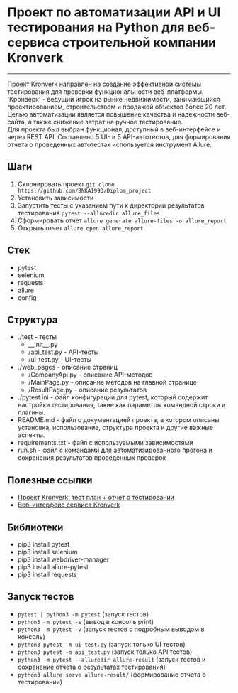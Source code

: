# Проект по автоматизации API и UI тестирования на Python для веб-сервиса строительной компании Kronverk

***
[Проект Kronverk ](https://kronverk.bureausuchkov.com/)направлен на создание эффективной системы тестирования для
проверки функциональности веб-платформы. 'Кронверк' -
ведущий игрок на рынке недвижимости, занимающийся проектированием, строительством и продажей объектов более 20 лет.
Целью автоматизации является повышение качества и надежности веб-сайта, а также снижение затрат на ручное
тестирование.<br>
Для проекта был выбран функционал, доступный в веб-интерфейсе
и через REST API. Составлено 5 UI- и 5 API-автотестов, для формирования отчета о проведенных автотестах используется
инструмент Allure.

## Шаги

1. Склонировать проект `git clone https://github.com/BNKA1993/Diplom_project`
2. Установить зависимости
3. Запустить тесты с указанием пути к директории результатов тестирования `pytest --alluredir allure_files`
4. Сформировать отчет `allure generate allure-files -o allure_report`
5. Открыть отчет `allure open allure_report`

## Стек

- pytest<br>
- selenium<br>
- requests<br>
- allure<br>
- config<br>

## Структура

- ./test - тесты
    - \_\_init\_\_.py
    - /api_test.py - API-тесты
    - /ui_test.py - UI-тесты
- ./web_pages - описание страниц
    - /CompanyApi.py - описание API-методов
    - /MainPage.py - описание методов на главной странице
    - /ResultPage.py - описание результатов
- ./pytest.ini - файл конфигурации для pytest, который содержит настройки тестирования, такие как параметры командной
  строки и плагины.
- README.md - файл с документацией проекта, в котором описаны установка, использование, структура проекта и другие
  важные аспекты.
- requirements.txt - файл с используемыми зависимостями
- run.sh - файл с командами для автоматизированного прогона и сохранения результатов проведенных проверок



## Полезные ссылки

- [Проект Kronverk: тест план + отчет о тестировании ](https://juniper-ranunculus-9dd.notion.site/d832f3802f1a4a9787b554f76577a373?pvs=4)
- [Веб-интерфейс сервиса Kronverk ](https://kronverk.bureausuchkov.com/)

## Библиотеки

- pip3 install pytest
- pip3 install selenium
- pip3 install webdriver-manager
- pip3 install allure-pytest
- pip3 install requests

## Запуск тестов

- `pytest | python3 -m pytest` (запуск тестов)
- `python3 -m pytest -s` (вывод в консоль print)
- `python3 -m pytest -v` (запуск тестов с подробным выводом в консоль)
- `python3 pytest -m ui_test.py` (запуск только UI тестов)
- `python3 pytest -m api_test.py` (запуск только API тестов)
- `python3 -m pytest --alluredir allure-result` (запуск тестов и сохранение отчета о результатах тестирования)
- `python3 allure serve allure-result/` (формирование отчета о тестировании)

